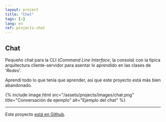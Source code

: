 ```yaml
---
layout: project
title: "Chat"
tags: [c]
lang: es
ref: projects-chat
---
```


## Chat

Pequeño chat para la CLI (_Command Line Interface_, la consola) con la típica
arquitectura cliente-servidor para asentar lo aprendido en las clases de '_Redes_'.

Aprendí todo lo que tenía que aprender, así que este proyecto está más bien abandonado.

{% include image.html
	src="/assets/projects/images/chat.png"
	title="Conversación de ejemplo"
	alt="Ejemplo del chat"
%}

---

Este proyecto [está en Github](https://github.com/Foo-Manroot/Chat).
